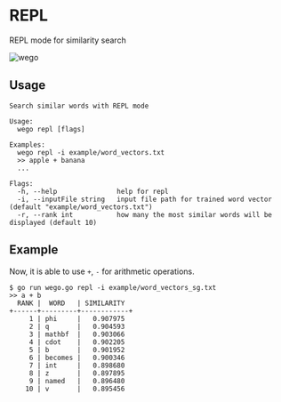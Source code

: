 # REPL

REPL mode for similarity search

![wego](https://user-images.githubusercontent.com/6745370/51677211-2e54e700-201c-11e9-8ce9-19d4b84ef071.gif)

## Usage

```
Search similar words with REPL mode

Usage:
  wego repl [flags]

Examples:
  wego repl -i example/word_vectors.txt
  >> apple + banana
  ...

Flags:
  -h, --help               help for repl
  -i, --inputFile string   input file path for trained word vector (default "example/word_vectors.txt")
  -r, --rank int           how many the most similar words will be displayed (default 10)
```

## Example

Now, it is able to use `+`, `-` for arithmetic operations.

```
$ go run wego.go repl -i example/word_vectors_sg.txt
>> a + b
  RANK |  WORD   | SIMILARITY
+------+---------+------------+
     1 | phi     |   0.907975
     2 | q       |   0.904593
     3 | mathbf  |   0.903066
     4 | cdot    |   0.902205
     5 | b       |   0.901952
     6 | becomes |   0.900346
     7 | int     |   0.898680
     8 | z       |   0.897895
     9 | named   |   0.896480
    10 | v       |   0.895456
```
